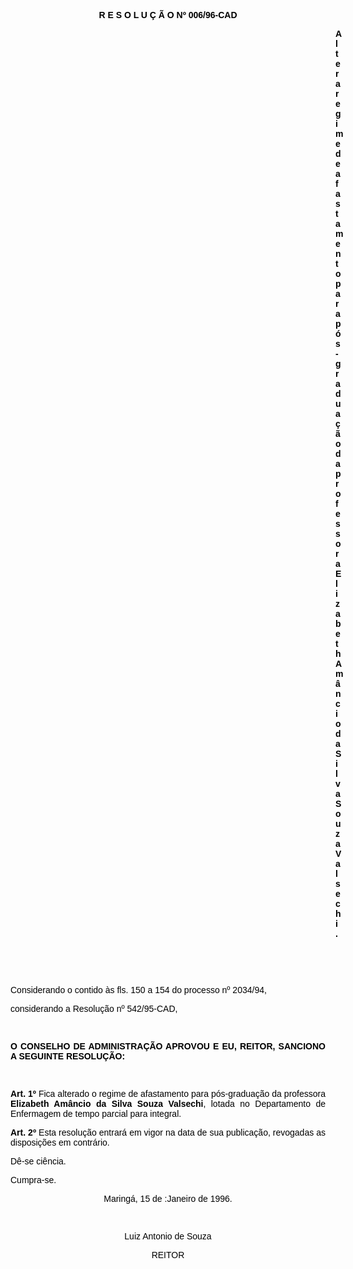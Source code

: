 <BODY TEXT="#000000">

<B><FONT FACE="Arial"><P ALIGN="CENTER">R E S O L U &Ccedil; &Atilde; O  Nº  006/96-CAD</P>
</B><P ALIGN="JUSTIFY"></P><DIR>
<DIR>
<DIR>
<DIR>
<DIR>
<DIR>
<DIR>
<DIR>
<DIR>
<DIR>
<DIR>
<DIR>
<DIR>

<B><P ALIGN="JUSTIFY">Altera regime de afastamento para p&oacute;s-gradua&ccedil;&atilde;o da professora Elizabeth Am&acirc;ncio da Silva Souza Valsechi.</P>
</B><P ALIGN="JUSTIFY"></P>
<P ALIGN="JUSTIFY">&nbsp;</P>
<P ALIGN="JUSTIFY">&nbsp;</P></DIR>
</DIR>
</DIR>
</DIR>
</DIR>
</DIR>
</DIR>
</DIR>
</DIR>
</DIR>
</DIR>
</DIR>
</DIR>

<P ALIGN="JUSTIFY">Considerando o contido &agrave;s fls. 150 a 154 do processo nº 2034/94,</P>
<P ALIGN="JUSTIFY">considerando a Resolu&ccedil;&atilde;o nº 542/95-CAD,</P>
<P ALIGN="JUSTIFY"></P>
<P ALIGN="JUSTIFY">&nbsp;</P>
<B><P ALIGN="JUSTIFY">O CONSELHO DE ADMINISTRA&Ccedil;&Atilde;O APROVOU E EU, REITOR, SANCIONO A SEGUINTE RESOLU&Ccedil;&Atilde;O:</P>
</B><P ALIGN="JUSTIFY"></P>
<P ALIGN="JUSTIFY">&nbsp;</P>
<B><P ALIGN="JUSTIFY">Art. 1º</B>  Fica alterado o regime de afastamento para p&oacute;s-gradua&ccedil;&atilde;o da professora <B>Elizabeth Am&acirc;ncio da Silva Souza Valsechi</B>, lotada no Departamento de Enfermagem de tempo parcial para integral.</P>
<B><P ALIGN="JUSTIFY">Art. 2º</B> Esta resolu&ccedil;&atilde;o entrar&aacute; em vigor na data de  sua publica&ccedil;&atilde;o, revogadas as disposi&ccedil;&otilde;es em contr&aacute;rio.</P>
<P ALIGN="JUSTIFY">D&ecirc;-se ci&ecirc;ncia.</P>
<P ALIGN="JUSTIFY">Cumpra-se.</P>
<P ALIGN="CENTER">Maring&aacute;, 15 de :Janeiro de 1996.</P>
<P ALIGN="CENTER"></P>
<P ALIGN="CENTER">&nbsp;</P>
<P ALIGN="CENTER">Luiz Antonio de Souza</P>
<P ALIGN="CENTER">REITOR</P></FONT></BODY>

